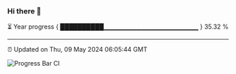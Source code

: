 ### Hi there 👋

⏳ Year progress { ██████████▁▁▁▁▁▁▁▁▁▁▁▁▁▁▁▁▁▁▁▁ } 35.32 %

---

⏰ Updated on Thu, 09 May 2024 06:05:44 GMT

![Progress Bar CI](https://github.com/liununu/liununu/workflows/Progress%20Bar%20CI/badge.svg)
